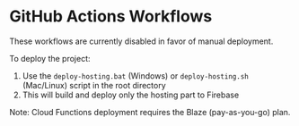 # GitHub Actions Workflows

These workflows are currently disabled in favor of manual deployment.

To deploy the project:
1. Use the `deploy-hosting.bat` (Windows) or `deploy-hosting.sh` (Mac/Linux) script in the root directory
2. This will build and deploy only the hosting part to Firebase

Note: Cloud Functions deployment requires the Blaze (pay-as-you-go) plan.